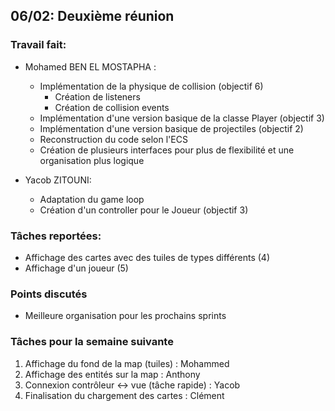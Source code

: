 ## 06/02: Deuxième réunion

### Travail fait:
- Mohamed BEN EL MOSTAPHA :
    - Implémentation de la physique de collision (objectif 6)
        - Création de listeners
        - Création de collision events
    - Implémentation d'une version basique de la classe Player (objectif 3)
    - Implémentation d'une version basique de projectiles (objectif 2)
    - Reconstruction du code selon l'ECS
    - Création de plusieurs interfaces pour plus de flexibilité et une organisation plus logique
    
- Yacob ZITOUNI:
    - Adaptation du game loop
    - Création d'un controller pour le Joueur (objectif 3)

### Tâches reportées:
- Affichage des cartes avec des tuiles de types différents (4)
- Affichage d'un joueur (5)

### Points discutés
- Meilleure organisation pour les prochains sprints

### Tâches pour la semaine suivante
1. Affichage du fond de la map (tuiles) : Mohammed
2. Affichage des entités sur la map : Anthony
3. Connexion contrôleur <-> vue (tâche rapide) : Yacob
4. Finalisation du chargement des cartes : Clément
